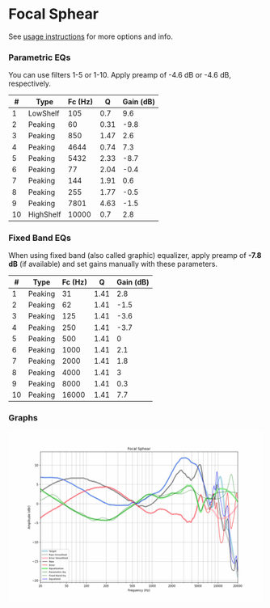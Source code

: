 # Focal Sphear
See [usage instructions](https://github.com/jaakkopasanen/AutoEq#usage) for more options and info.

### Parametric EQs
You can use filters 1-5 or 1-10. Apply preamp of -4.6 dB or -4.6 dB, respectively.

|   # | Type      |   Fc (Hz) |    Q |   Gain (dB) |
|-----|-----------|-----------|------|-------------|
|   1 | LowShelf  |       105 | 0.7  |         9.6 |
|   2 | Peaking   |        60 | 0.31 |        -9.8 |
|   3 | Peaking   |       850 | 1.47 |         2.6 |
|   4 | Peaking   |      4644 | 0.74 |         7.3 |
|   5 | Peaking   |      5432 | 2.33 |        -8.7 |
|   6 | Peaking   |        77 | 2.04 |        -0.4 |
|   7 | Peaking   |       144 | 1.91 |         0.6 |
|   8 | Peaking   |       255 | 1.77 |        -0.5 |
|   9 | Peaking   |      7801 | 4.63 |        -1.5 |
|  10 | HighShelf |     10000 | 0.7  |         2.8 |

### Fixed Band EQs
When using fixed band (also called graphic) equalizer, apply preamp of **-7.8 dB** (if available) and set gains manually with these parameters.

|   # | Type    |   Fc (Hz) |    Q |   Gain (dB) |
|-----|---------|-----------|------|-------------|
|   1 | Peaking |        31 | 1.41 |         2.8 |
|   2 | Peaking |        62 | 1.41 |        -1.5 |
|   3 | Peaking |       125 | 1.41 |        -3.6 |
|   4 | Peaking |       250 | 1.41 |        -3.7 |
|   5 | Peaking |       500 | 1.41 |         0   |
|   6 | Peaking |      1000 | 1.41 |         2.1 |
|   7 | Peaking |      2000 | 1.41 |         1.8 |
|   8 | Peaking |      4000 | 1.41 |         3   |
|   9 | Peaking |      8000 | 1.41 |         0.3 |
|  10 | Peaking |     16000 | 1.41 |         7.7 |

### Graphs
![](./Focal%20Sphear.png)
